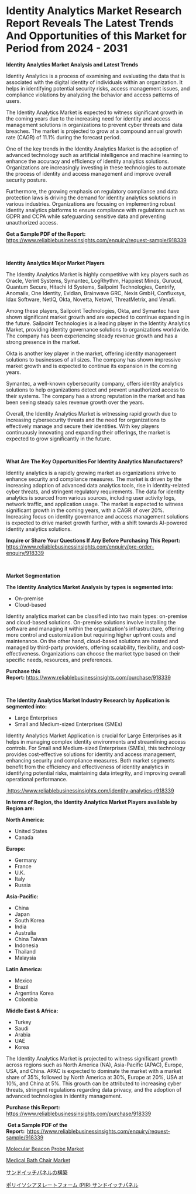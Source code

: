 <p><h1>Identity Analytics Market Research Report Reveals The Latest Trends And Opportunities of this Market for Period from 2024 - 2031</h1></p><p><strong>Identity Analytics Market Analysis and Latest Trends</strong></p>
<p><p>Identity Analytics is a process of examining and evaluating the data that is associated with the digital identity of individuals within an organization. It helps in identifying potential security risks, access management issues, and compliance violations by analyzing the behavior and access patterns of users.</p><p>The Identity Analytics Market is expected to witness significant growth in the coming years due to the increasing need for identity and access management solutions in organizations to prevent cyber threats and data breaches. The market is projected to grow at a compound annual growth rate (CAGR) of 11.1% during the forecast period.</p><p>One of the key trends in the Identity Analytics Market is the adoption of advanced technology such as artificial intelligence and machine learning to enhance the accuracy and efficiency of identity analytics solutions. Organizations are increasingly investing in these technologies to automate the process of identity and access management and improve overall security posture.</p><p>Furthermore, the growing emphasis on regulatory compliance and data protection laws is driving the demand for identity analytics solutions in various industries. Organizations are focusing on implementing robust identity analytics platforms to ensure compliance with regulations such as GDPR and CCPA while safeguarding sensitive data and preventing unauthorized access.</p></p>
<p><strong>Get a Sample PDF of the Report:&nbsp;</strong> <a href="https://www.reliablebusinessinsights.com/enquiry/request-sample/918339">https://www.reliablebusinessinsights.com/enquiry/request-sample/918339</a></p>
<p>&nbsp;</p>
<p><strong>Identity Analytics Major Market Players</strong></p>
<p><p>The Identity Analytics Market is highly competitive with key players such as Oracle, Verint Systems, Symantec, LogRhythm, Happiest Minds, Gurucul, Quantum Secure, Hitachi Id Systems, Sailpoint Technologies, Centrify, Anomalix, One Identity, Evidian, Brainwave GRC, Nexis GmbH, Confluxsys, Idax Software, NetIQ, Okta, Novetta, Netowl, ThreatMetrix, and Venafi.</p><p>Among these players, Sailpoint Technologies, Okta, and Symantec have shown significant market growth and are expected to continue expanding in the future. Sailpoint Technologies is a leading player in the Identity Analytics Market, providing identity governance solutions to organizations worldwide. The company has been experiencing steady revenue growth and has a strong presence in the market.</p><p>Okta is another key player in the market, offering identity management solutions to businesses of all sizes. The company has shown impressive market growth and is expected to continue its expansion in the coming years.</p><p>Symantec, a well-known cybersecurity company, offers identity analytics solutions to help organizations detect and prevent unauthorized access to their systems. The company has a strong reputation in the market and has been seeing steady sales revenue growth over the years.</p><p>Overall, the Identity Analytics Market is witnessing rapid growth due to increasing cybersecurity threats and the need for organizations to effectively manage and secure their identities. With key players continuously innovating and expanding their offerings, the market is expected to grow significantly in the future.</p></p>
<p>&nbsp;</p>
<p><strong>What Are The Key Opportunities For Identity Analytics Manufacturers?</strong></p>
<p><p>Identity analytics is a rapidly growing market as organizations strive to enhance security and compliance measures. The market is driven by the increasing adoption of advanced data analytics tools, rise in identity-related cyber threats, and stringent regulatory requirements. The data for identity analytics is sourced from various sources, including user activity logs, network traffic, and application usage. The market is expected to witness significant growth in the coming years, with a CAGR of over 20%. Increasing focus on identity governance and access management solutions is expected to drive market growth further, with a shift towards AI-powered identity analytics solutions.</p></p>
<p><strong>Inquire or Share Your Questions If Any Before Purchasing This Report:</strong> <a href="https://www.reliablebusinessinsights.com/enquiry/pre-order-enquiry/918339">https://www.reliablebusinessinsights.com/enquiry/pre-order-enquiry/918339</a></p>
<p>&nbsp;</p>
<p><strong>Market Segmentation</strong></p>
<p><strong>The Identity Analytics Market Analysis by types is segmented into:</strong></p>
<p><ul><li>On-premise</li><li>Cloud-based</li></ul></p>
<p><p>Identity analytics market can be classified into two main types: on-premise and cloud-based solutions. On-premise solutions involve installing the software and managing it within the organization's infrastructure, offering more control and customization but requiring higher upfront costs and maintenance. On the other hand, cloud-based solutions are hosted and managed by third-party providers, offering scalability, flexibility, and cost-effectiveness. Organizations can choose the market type based on their specific needs, resources, and preferences.</p></p>
<p><strong>Purchase this Report:&nbsp;</strong><a href="https://www.reliablebusinessinsights.com/purchase/918339">https://www.reliablebusinessinsights.com/purchase/918339</a></p>
<p>&nbsp;</p>
<p><strong>The Identity Analytics Market Industry Research by Application is segmented into:</strong></p>
<p><ul><li>Large Enterprises</li><li>Small and Medium-sized Enterprises (SMEs)</li></ul></p>
<p><p>Identity Analytics Market Application is crucial for Large Enterprises as it helps in managing complex identity environments and streamlining access controls. For Small and Medium-sized Enterprises (SMEs), this technology provides cost-effective solutions for identity and access management, enhancing security and compliance measures. Both market segments benefit from the efficiency and effectiveness of identity analytics in identifying potential risks, maintaining data integrity, and improving overall operational performance.</p></p>
<p><a href="https://www.reliablebusinessinsights.com/identity-analytics-r918339">&nbsp;https://www.reliablebusinessinsights.com/identity-analytics-r918339</a></p>
<p><strong>In terms of Region, the Identity Analytics Market Players available by Region are:</strong></p>
<p>
    <p> <strong> North America: </strong>
        <ul>
            <li>United States</li>
            <li>Canada</li>
        </ul>
        </p> 
    <p> <strong> Europe: </strong>
        <ul>
            <li>Germany</li>
            <li>France</li>
            <li>U.K.</li>
            <li>Italy</li>
            <li>Russia</li>
        </ul>
        </p> 
    <p> <strong> Asia-Pacific: </strong>
        <ul>
            <li>China</li>
            <li>Japan</li>
            <li>South Korea</li>
            <li>India</li>
            <li>Australia</li>
            <li>China Taiwan</li>
            <li>Indonesia</li>
            <li>Thailand</li>
            <li>Malaysia</li>
        </ul>
        </p> 
    <p> <strong> Latin America: </strong>
        <ul>
            <li>Mexico</li>
            <li>Brazil</li>
            <li>Argentina Korea</li>
            <li>Colombia</li>
        </ul>
        </p> 
    <p> <strong> Middle East & Africa: </strong>
        <ul>
            <li>Turkey</li>
            <li>Saudi</li>
            <li>Arabia</li>
            <li>UAE</li>
            <li>Korea</li>
        </ul>
    </p>
    </p>
<p><p>The Identity Analytics Market is projected to witness significant growth across regions such as North America (NA), Asia-Pacific (APAC), Europe, USA, and China. APAC is expected to dominate the market with a market share of 35%, followed by North America at 30%, Europe at 20%, USA at 10%, and China at 5%. This growth can be attributed to increasing cyber threats, stringent regulations regarding data privacy, and the adoption of advanced technologies in identity management.</p></p>
<p><strong>Purchase this Report: </strong><a href="https://www.reliablebusinessinsights.com/purchase/918339">https://www.reliablebusinessinsights.com/purchase/918339</a></p>
<p>&nbsp;<strong>Get a Sample PDF of the Report:&nbsp;&nbsp;</strong><a href="https://www.reliablebusinessinsights.com/enquiry/request-sample/918339">https://www.reliablebusinessinsights.com/enquiry/request-sample/918339</a></p>
<p><strong></strong></p>
<p><p><a href="https://github.com/airdrophunter675/Market-Research-Report-List-1/blob/main/molecular-beacon-probe-market.md">Molecular Beacon Probe Market</a></p><p><a href="https://github.com/aafbctfl75/Market-Research-Report-List-1/blob/main/medical-bath-chair-market.md">Medical Bath Chair Market</a></p><p><a href="https://github.com/alyle7648/Market-Research-Report-List-2/blob/main/4769253174405.md">サンドイッチパネルの構築</a></p><p><a href="https://github.com/leigh4852023/Market-Research-Report-List-2/blob/main/8523370174406.md">ポリイソシアヌレートフォーム (PIR) サンドイッチパネル</a></p></p>